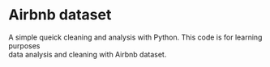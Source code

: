 # Airbnb dataset
A simple queick cleaning and analysis with Python. This code is for learning purposes  
data analysis and cleaning with Airbnb dataset. 

